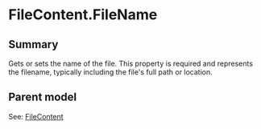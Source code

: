 # FileContent.FileName

## Summary

Gets or sets the name of the file. This property is required and represents the filename,
typically including the file's full path or location.

## Parent model

See: [FileContent](FileContent.md)
